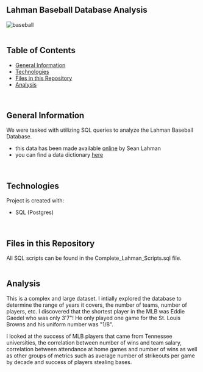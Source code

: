 ## Lahman Baseball Database Analysis

![baseball](../main/images/baseball2.jpeg)
<br>
<br>

## Table of Contents
* [General Information](#general-information)
* [Technologies](#technologies)
* [Files in this Repository](#files)
* [Analysis](#analysis)
<br>

## <a name="general-information"></a>General Information
We were tasked with utilizing SQL queries to analyze the Lahman Baseball Database. 
- this data has been made available [online](http://www.seanlahman.com/baseball-archive/statistics/) by Sean Lahman
- you can find a data dictionary [here](http://www.seanlahman.com/files/database/readme2016.txt)
<br>

## <a name="technologies"></a>Technologies
Project is created with:
* SQL (Postgres)
<br>

## <a name="files"></a>Files in this Repository
All SQL scripts can be found in the Complete_Lahman_Scripts.sql file.
<br>
<br>

## <a name="analysis"></a>Analysis
This is a complex and large dataset. I intially explored the database to determine the range of years it covers, the number of teams, number of players, etc.  I discovered that the shortest player in the MLB was Eddie Gaedel who was only 3'7"!  He only played one game for the St. Louis Browns and his uniform number was "1/8".  

I looked at the success of MLB players that came from Tennessee universities, the correlation between number of wins and team salary, correlation between attendance at home games and number of wins as well as other groups of metrics such as average number of strikeouts per game by decade and success of players stealing bases.


